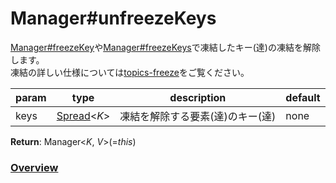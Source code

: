 # Manager#unfreezeKeys
[Manager#freezeKey](https://github.com/Mametaro-discord/DataManager/blob/docs/Manager/methods/freezeKey.md)や[Manager#freezeKeys](https://github.com/Mametaro-discord/DataManager/blob/docs/Manager/methods/freezeKeys.md)で凍結したキー(達)の凍結を解除します。  
凍結の詳しい仕様については[topics-freeze](https://github.com/Mametaro-discord/DataManager/blob/docs/Manager/topics/freeze.md)をご覧ください。  
  
**param**|**type**|**description**|**default**  
---|---|---|---  
keys|[Spread](https://github.com/Mametaro-discord/DataManager/blob/docs/Manager/types/Spread.md)\<*K*\>|凍結を解除する要素(達)のキー(達)|none  
  
**Return**: Manager\<*K*, *V*\>(=*this*)  
  
### [Overview](https://github.com/Mametaro-discord/DataManager/blob/docs/Manager/overview.md)